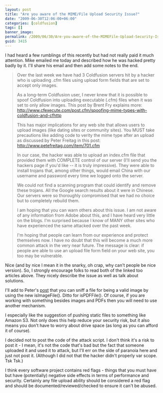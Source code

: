 ```yaml
---
layout: post
title: "Are you aware of the MIME/File Upload Security Issue?"
date: "2009-06-30T12:06:00+06:00"
categories: [coldfusion]
tags: []
banner_image: 
permalink: /2009/06/30/Are-you-aware-of-the-MIMEFile-Upload-Security-Issue
guid: 3415
---
```


I had heard a few rumblings of this recently but had not really paid it much attention. Mike emailed me today and described how he was hacked pretty badly by it. I'll share his email and then add some notes to the end.
<!--more-->
<blockquote>
<p>
Over the last week we have had 3 Coldfusion servers hit by a hacker who is uploading .cfm files using upload form fields that are set to accept only images.
</p>
<p>
As a long-term Coldfusion user, I never knew that it is possible to spoof Coldfusion into uploading executable (.cfm) files when it was set to only allow images. This post by Brent Fry explains more: <a href="http://www.cfexecute.com/post.cfm/spoofing-mime-types-with-coldfusion-and-cfhttp">http://www.cfexecute.com/post.cfm/spoofing-mime-types-with-coldfusion-and-cfhttp</a>
</p>

<p>
This has major implications for any web site that allows users to upload images (like dating sites or community sites). You MUST take precautions like adding code to verity the mime type after an upload as discussed by Peter
Freitag in this post: <a href="http://www.petefreitag.com/item/701.cfm
">http://www.petefreitag.com/item/701.cfm</a>
</p>

<p>
In our case, the hacker was able to upload an index.cfm file that provided them with COMPLETE control of our server (I'll send you the hackers page if you'd like -- it is
truly impressive). They were able to install trojans that, among other things, would email China with our username and password every time we logged onto the server.
</p>

<p>
We could not find a scanning program that could identify and remove these trojans. All the Google search results about it were in Chinese. Our servers were so thoroughly compromised that we had no choice but to completely rebuild them.
</p>

<p>
I am hoping that you can warn others about this issue. I am
not aware of any information from Adobe about this, and I have heard very little on the blogs. I'm surprised because I know of MANY other sites who have experienced the same attacked over the past week.
</p>

<p>
I'm hoping that people can learn from our experience and protect themselves now. I have no doubt that this will become a much more common attack in the very near future. The message is clear: if people are able to use an upload file form field on your web site, you too may be vulnerable.
</p>
</blockquote>

Nice (and by nice I mean it in the snarky, oh crap, why can't people be nice version). So, I strongly encourage folks to read both of the linked too articles above. They nicely describe the issue as well as talk about solutions.

I'll add to Peter's <a href="http://www.petefreitag.com/item/701.cfm">post</a> that you can sniff a file for being a valid image by using the new isImageFile(). Ditto for isPDFFile(). Of course, if you are working with something besides images and PDFs then you will need to use another mechanism.

I especially like the suggestion of pushing static files to something like Amazon S3. Not only does this help reduce your security risk, but it also means you don't have to worry about drive space (as long as you can afford it of course). 

I decided not to post the code of the attack script. I don't think it's a risk to post it - I mean, it's not the code that's bad but the fact that someone uploaded it and used it to attack, but I'll err on the side of paranoia here and just not post it. (Although I did not that the hacker didn't properly var scope. Tsk Tsk.)

I think every software project contains red flags - things that you must have but have (potentially) negative side effects in terms of performance and security. Certainly any file upload ability should be considered a red flag and should be documented/reviewed/checked to ensure it can't be abused.